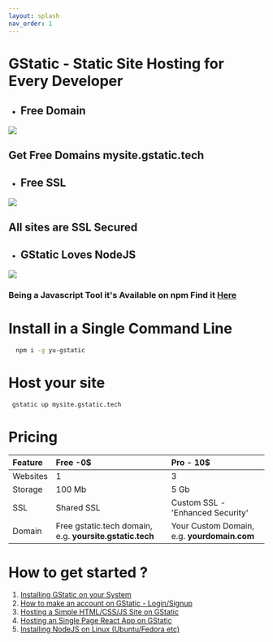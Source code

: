 ```yaml
---
layout: splash
nav_order: 1
---
```


# GStatic - Static Site Hosting for Every Developer


* ## Free Domain
![](http://magcentre.com/wp-content/uploads/2017/06/how-to-create-a-website-feature-image-e1496943224192.jpg)
## Get Free Domains mysite.gstatic.tech

* ## Free SSL 
![](https://www-static.cdn-one.com/cmsimages/en_ssl-header.png)

## All sites are SSL Secured

* ## GStatic Loves NodeJS
![](https://www.panayiotisgeorgiou.net/wp-content/uploads/2017/02/nodejs-NPM-759x500.jpg)

### Being a Javascript Tool it's Available on **npm** Find it [Here](https://npmjs.com/package/yu-gstatic)


# Install in a Single Command Line

```bash
  npm i -g yu-gstatic
```

# Host your site

```bash
 gstatic up mysite.gstatic.tech
```
 
# Pricing 

| Feature | Free -0$                                           | Pro - 10$ |
|:--------|:---------------------------------------------------|:--------------------------------------|
| Websites| 1                                                  |3                                      |
|Storage  | 100 Mb                                             |5 Gb                                   |
|SSL      |Shared SSL                                          |Custom SSL - 'Enhanced Security'       |
|Domain   |Free gstatic.tech domain, e.g. **yoursite.gstatic.tech**|Your Custom Domain, e.g. **yourdomain.com**|
  
  
# How to get started ? 
1. [Installing GStatic on your System](/install)
2. [How to make an account on GStatic - Login/Signup](/auth)
3. [Hosting a Simple HTML/CSS/JS Site on GStatic](/simple)
4. [Hosting an Single Page React App on GStatic](/react)
5. [Installing NodeJS on Linux (Ubuntu/Fedora etc)](/node-linux)
